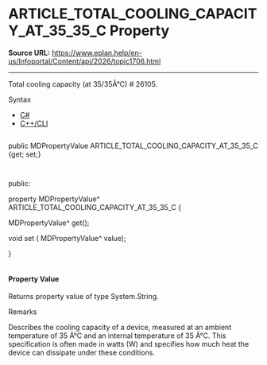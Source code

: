 # ARTICLE_TOTAL_COOLING_CAPACITY_AT_35_35_C Property

**Source URL:** https://www.eplan.help/en-us/Infoportal/Content/api/2026/topic1706.html

---

Total cooling capacity (at 35/35Â°C) # 26105.

Syntax

- [C#](#i-syntax-CS)
- [C++/CLI](#i-syntax-CPP2005)

```
```
public MDPropertyValue ARTICLE_TOTAL_COOLING_CAPACITY_AT_35_35_C {get; set;}
```
```

```
```
public:

property MDPropertyValue^ ARTICLE_TOTAL_COOLING_CAPACITY_AT_35_35_C {

   MDPropertyValue^ get();

   void set (    MDPropertyValue^ value);

}
```
```

#### Property Value

Returns property value of type System.String.

Remarks

Describes the cooling capacity of a device, measured at an ambient temperature of 35 Â°C and an internal temperature of 35 Â°C. This specification is often made in watts (W) and specifies how much heat the device can dissipate under these conditions.
